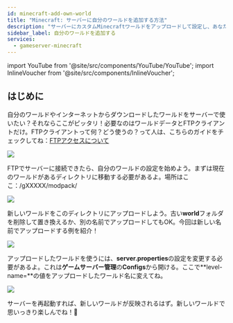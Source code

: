 ```yaml
---
id: minecraft-add-own-world
title: "Minecraft: サーバーに自分のワールドを追加する方法"
description: "サーバーにカスタムMinecraftワールドをアップロードして設定し、あなただけのゲーム体験を楽しもう → 今すぐ詳しくチェック"
sidebar_label: 自分のワールドを追加する
services:
  - gameserver-minecraft
---
```


import YouTube from '@site/src/components/YouTube/YouTube';
import InlineVoucher from '@site/src/components/InlineVoucher';

## はじめに

自分のワールドやインターネットからダウンロードしたワールドをサーバーで使いたい？それならここがピッタリ！必要なのはワールドデータとFTPクライアントだけ。FTPクライアントって何？どう使うの？って人は、こちらのガイドをチェックしてね：[FTPアクセスについて](gameserver-ftpaccess.md)

![](https://screensaver01.zap-hosting.com/index.php/s/Rmx6c6n2rP5MqBz/preview)

<YouTube videoId="5tII3C9yO3g" imageSrc="https://screensaver01.zap-hosting.com/index.php/s/SbB6iZmdZtMAPaS/preview" title="MinecraftサーバーにカスタムMAPをアップロードする方法" description="実際の操作を見たほうが理解しやすい？そんなあなたに！動画でわかりやすく解説。急いでる時も、じっくり見たい時も、どっちもOK！"/>

FTPでサーバーに接続できたら、自分のワールドの設定を始めよう。まずは現在のワールドがあるディレクトリに移動する必要があるよ。場所はここ：/gXXXXX/modpack/

![](https://screensaver01.zap-hosting.com/index.php/s/85KLwjPYt3yjHZt/preview)

新しいワールドをこのディレクトリにアップロードしよう。古い**world**フォルダを削除して置き換えるか、別の名前でアップロードしてもOK。今回は新しい名前でアップロードする例を紹介！

![](https://screensaver01.zap-hosting.com/index.php/s/3DYD5ANgNsCNpkE/preview)

アップロードしたワールドを使うには、**server.properties**の設定を変更する必要があるよ。これは**ゲームサーバー管理**の**Configs**から開ける。ここで**level-name=**の値をアップロードしたワールド名に変えてね。

![](https://screensaver01.zap-hosting.com/index.php/s/idoHWafC3g4AbYL/preview)

サーバーを再起動すれば、新しいワールドが反映されるはず。新しいワールドで思いっきり楽しんでね！🙂

<InlineVoucher />

<InlineVoucher />